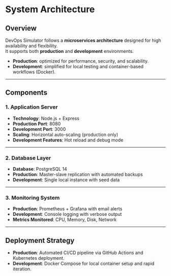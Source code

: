 # System Architecture

## Overview
DevOps Simulator follows a **microservices architecture** designed for high availability and flexibility.  
It supports both **production** and **development** environments.  
- **Production**: optimized for performance, security, and scalability.  
- **Development**: simplified for local testing and container-based workflows (Docker).

---

## Components

### 1. Application Server
- **Technology**: Node.js + Express  
- **Production Port**: 8080  
- **Development Port**: 3000  
- **Scaling**: Horizontal auto-scaling (production only)  
- **Development Features**: Hot reload and debug mode  

---

### 2. Database Layer
- **Database**: PostgreSQL 14  
- **Production**: Master-slave replication with automated backups  
- **Development**: Single local instance with seed data  

---

### 3. Monitoring System
- **Production**: Prometheus + Grafana with email alerts  
- **Development**: Console logging with verbose output  
- **Metrics Monitored**: CPU, Memory, Disk, Network  

---

## Deployment Strategy
- **Production**: Automated CI/CD pipeline via GitHub Actions and Kubernetes deployment.  
- **Development**: Docker Compose for local container setup and rapid iteration.  
